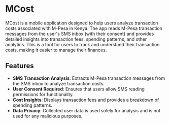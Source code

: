 # MCost

MCost is a mobile application designed to help users analyze transaction costs associated with M-Pesa in Kenya. The app reads M-Pesa transaction messages from the user's SMS inbox (with their consent) and provides detailed insights into transaction fees, spending patterns, and other analytics. This is a tool for users to track and understand their transaction costs, making it easier to manage their finances.

## Features

- **SMS Transaction Analysis**: Extracts M-Pesa transaction messages from the SMS inbox to analyze transaction costs.
- **User Consent Required**: Ensures that users allow SMS reading permissions for functionality.
- **Cost Insights**: Displays transaction fees and provides a breakdown of spending patterns.
- **Data Privacy**: Collected user data is used solely for analysis and is not used for any malicious purposes.

